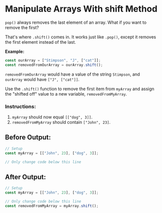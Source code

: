 # Manipulate Arrays With shift Method

`pop()` always removes the last element of an array. What if you want to remove the first?

That's where `.shift()` comes in. It works just like `.pop()`, except it removes the first element instead of the last.

**Example:**
```javascript
const ourArray = ["Stimpson", "J", ["cat"]];
const removedFromOurArray = ourArray.shift();
```

`removedFromOurArray` would have a value of the string `Stimpson`, and `ourArray` would have `["J", ["cat"]]`.

Use the `.shift()` function to remove the first item from `myArray` and assign the "shifted off" value to a new variable, `removedFromMyArray`.

### Instructions:
1. `myArray` should now equal `[["dog", 3]]`.
2. `removedFromMyArray` should contain `["John", 23]`.

## Before Output:
```javascript
// Setup
const myArray = [["John", 23], ["dog", 3]];

// Only change code below this line

```

## After Output:
```javascript
// Setup
const myArray = [["John", 23], ["dog", 3]];

// Only change code below this line
const removedFromMyArray = myArray.shift();
```